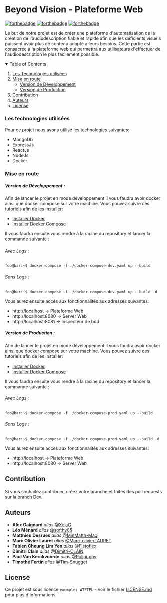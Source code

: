 # Beyond Vision - Plateforme Web

[![forthebadge](http://forthebadge.com/images/badges/built-with-love.svg)](http://forthebadge.com) [![forthebadge](https://forthebadge.com/images/badges/made-with-javascript.svg)](https://forthebadge.com)  [![forthebadge](http://forthebadge.com/images/badges/powered-by-electricity.svg)](http://forthebadge.com)

Le but de notre projet est de créer une plateforme d'automatisation de la création de l'audiodescription fiable et rapide afin que les déficients visuels puissent avoir plus de contenu adapté à leurs besoins.
Cette partie est consacrée à la plateforme web qui permettra aux utilisateurs d'effectuer de l'audiodescription le plus facilement possible.
<!-- TABLE OF CONTENTS -->
<details open="open">
  <summary>Table of Contents</summary>
  <ol>
    <li>
      <a href="#les-technologies-utilisées">Les Technologies utilisées</a>
    <li>
      <a href="#getting-started">Mise en route</a>
      <ul>
        <li><a href="#version-de-développement">Version de Développement</a></li>
        <li><a href="#version-de-production">Version de Production</a></li>
      </ul>
    </li>
    <li><a href="#contribution">Contribution</a></li>
    <li><a href="#auteurs">Auteurs</a></li>
    <li><a href="#license">License</a></li>
  </ol>
</details>

### Les technologies utilisées
Pour ce projet nous avons utilisé les technologies suivantes:

- MongoDb
- ExpressJs
- ReactJs
- NodeJs
- Docker

### Mise en route
##### Version de Développement :
Afin de lancer le projet en mode développement il vous faudra avoir docker ainsi que docker compose sur votre machine.
Vous pouvez suivre ces tutoriels afin de les installer:
 - [Installer Docker](https://docs.docker.com/get-docker/)
 - [Installer Docker Compose](https://docs.docker.com/compose/install/)

Il vous faudra ensuite vous rendre à la racine du repository et lancer la commande suivante :

###### Avec Logs :

```console
foo@bar:~$ docker-compose -f ./docker-compose-dev.yaml up --build
```

###### Sans Logs :

```console
foo@bar:~$ docker-compose -f ./docker-compose-dev.yaml up --build -d
```

Vous aurez ensuite accès aux fonctionnalités aux adresses suivantes:
 - http://localhost → Plateforme Web
 - http://localhost:8080 → Server Web
 - http://localhost:8081 → Inspecteur de bdd

##### Version de Production :
Afin de lancer le projet en mode développement il vous faudra avoir docker ainsi que docker compose sur votre machine.
Vous pouvez suivre ces tutoriels afin de les installer:
 - [Installer Docker](https://docs.docker.com/get-docker/)
 - [Installer Docker Compose](https://docs.docker.com/compose/install/)

Il vous faudra ensuite vous rendre à la racine du repository et lancer la commande suivante :

###### Avec Logs :

```console
foo@bar:~$ docker-compose -f ./docker-compose-prod.yaml up --build
```

###### Sans Logs :

```console
foo@bar:~$ docker-compose -f ./docker-compose-prod.yaml up --build -d
```
Vous aurez ensuite accès aux fonctionnalités aux adresses suivantes:
 - http://localhost → Plateforme Web
 - http://localhost:8080 → Server Web

## Contribution

Si vous souhaitez contribuer, créez votre branche et faites des pull requests sur la branch Dev.


## Auteurs
* **Alex Gaignard** _alias_ [@XelaG](https://github.com/XelaG)
* **Léo Ménard** _alias_ [@softhy85](https://github.com/softhy85)
* **Matthieu Desrues** _alias_ [@MinMatth-Magi](https://github.com/MinMatth-Magi)
* **Marc Olivier Lauret** _alias_ [@Marc-olivierLAURET](https://github.com/Marc-olivierLAURET)
* **Fabien Cheung Lim Yen** _alias_ [@Fistoflex](https://github.com/Fistoflex)
* **Dimitri Clain** _alias_ [@Dimitri-CLAIN](https://github.com/Dimitri-CLAIN)
* **Paul Van Kerckvoorde** _alias_ [@Polipoppy](https://github.com/Polipoppy)
* **Timothé Fertin** _alias_ [@Tim-Snugget](https://github.com/Tim-Snugget)


## License

Ce projet est sous licence ``exemple: WTFTPL`` - voir le fichier [LICENSE.md](LICENSE.md) pour plus d'informations
